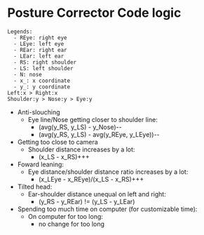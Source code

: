 # Posture Corrector Code logic

```
Legends:
  - REye: right eye
  - LEye: left eye
  - REar: right ear
  - LEar: left ear
  - RS: right shoulder
  - LS: left shoulder
  - N: nose
  - x_: x coordinate
  - y_: y coordinate
Left:x > Right:x
Shoulder:y > Nose:y > Eye:y
```

- Anti-slouching
  - Eye line/Nose getting closer to shoulder line:
    - (avg(y_RS, y_LS) - y_Nose)--
    - (avg(y_RS, y_LS) - avg(y_REye, y_LEye))--
- Getting too close to camera
  - Shoulder distance increases by a lot:
    - (x_LS - x_RS)+++
- Foward leaning:
  - Eye distance/shoulder distance ratio increases by a lot:
    - (x_LEye - x_REye)/(x_LS - x_RS)+++
- Tilted head:
  - Ear-shoulder distance unequal on left and right:
    - (y_RS - y_REar) != (y_LS - y_LEar)
- Spending too much time on computer (for customizable time):
  - On computer for too long:
    - no change for too long
